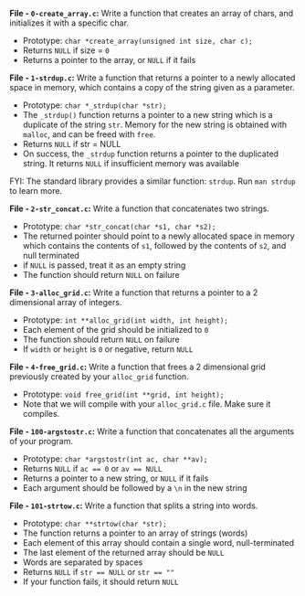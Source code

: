 **File - `0-create_array.c`:**  Write a function that creates an array of chars, and initializes it with a specific char.

-   Prototype:  `char *create_array(unsigned int size, char c);`
-   Returns  `NULL`  if size =  `0`
-   Returns a pointer to the array, or  `NULL`  if it fails

**File - `1-strdup.c`:** Write a function that returns a pointer to a newly allocated space in memory, which contains a copy of the string given as a parameter.

-   Prototype:  `char *_strdup(char *str);`
-   The  `_strdup()`  function returns a pointer to a new string which is a duplicate of the string  `str`. Memory for the new string is obtained with  `malloc`, and can be freed with  `free`.
-   Returns  `NULL`  if str = NULL
-   On success, the  `_strdup`  function returns a pointer to the duplicated string. It returns  `NULL`  if insufficient memory was available

FYI: The standard library provides a similar function:  `strdup`. Run  `man strdup`  to learn more.

**File - `2-str_concat.c`:** Write a function that concatenates two strings.

-   Prototype:  `char *str_concat(char *s1, char *s2);`
-   The returned pointer should point to a newly allocated space in memory which contains the contents of  `s1`, followed by the contents of  `s2`, and null terminated
-   if  `NULL`  is passed, treat it as an empty string
-   The function should return  `NULL`  on failure

**File - `3-alloc_grid.c`:** Write a function that returns a pointer to a 2 dimensional array of integers.

-   Prototype:  `int **alloc_grid(int width, int height);`
-   Each element of the grid should be initialized to  `0`
-   The function should return  `NULL`  on failure
-   If  `width`  or  `height`  is  `0`  or negative, return  `NULL`

**File - `4-free_grid.c`:** Write a function that frees a 2 dimensional grid previously created by your  `alloc_grid`  function.

-   Prototype:  `void free_grid(int **grid, int height);`
-   Note that we will compile with your  `alloc_grid.c`  file. Make sure it compiles.

**File - `100-argstostr.c`:** Write a function that concatenates all the arguments of your program.

-   Prototype:  `char *argstostr(int ac, char **av);`
-   Returns  `NULL`  if  `ac == 0`  or  `av == NULL`
-   Returns a pointer to a new string, or  `NULL`  if it fails
-   Each argument should be followed by a  `\n`  in the new string

**File - `101-strtow.c`:** Write a function that splits a string into words.

-   Prototype:  `char **strtow(char *str);`
-   The function returns a pointer to an array of strings (words)
-   Each element of this array should contain a single word, null-terminated
-   The last element of the returned array should be  `NULL`
-   Words are separated by spaces
-   Returns  `NULL`  if  `str == NULL`  or  `str == ""`
-   If your function fails, it should return  `NULL`
